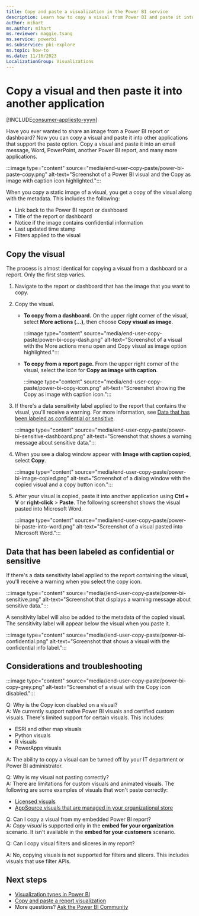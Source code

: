 ```yaml
---
title: Copy and paste a visualization in the Power BI service
description: Learn how to copy a visual from Power BI and paste it into other applications such as Word, PowerPoint, and emails.
author: mihart
ms.author: mihart
ms.reviewer: maggie.tsang
ms.service: powerbi
ms.subservice: pbi-explore
ms.topic: how-to
ms.date: 11/16/2023
LocalizationGroup: Visualizations
---
```

# Copy a visual and then paste it into another application

[!INCLUDE[consumer-appliesto-yyyn](../includes/consumer-appliesto-yyyn.md)]

Have you ever wanted to share an image from a Power BI report or dashboard? Now you can copy a visual and paste it into other applications that support the paste option. Copy a visual and paste it into an email message, Word, PowerPoint, another Power BI report, and many more applications.

:::image type="content" source="media/end-user-copy-paste/power-bi-paste-copy.png" alt-text="Screenshot of a Power BI visual and the Copy as image with caption icon highlighted.":::

When you copy a static image of a visual, you get a copy of the visual along with the metadata. This includes the following:

* Link back to the Power BI report or dashboard
* Title of the report or dashboard
* Notice if the image contains confidential information
* Last updated time stamp
* Filters applied to the visual

## Copy the visual

The process is almost identical for copying a visual from a dashboard or a report. Only the first step varies.

1. Navigate to the report or dashboard that has the image that you want to copy.

1. Copy the visual.

    * **To copy from a dashboard.** On the upper right corner of the visual, select **More actions (...)**, then choose **Copy visual as image**.

        :::image type="content" source="media/end-user-copy-paste/power-bi-copy-dash.png" alt-text="Screenshot of a visual with the More actions menu open and Copy visual as image option highlighted.":::

    * **To copy from a report page.** From the upper right corner of the visual, select the icon for **Copy as image with caption**.

        :::image type="content" source="media/end-user-copy-paste/power-bi-copy-icon.png" alt-text="Screenshot showing the Copy as image with caption icon.":::

1. If there's a data sensitivity label applied to the report that contains the visual, you'll receive a warning. For more information, see [Data that has been labeled as confidential or sensitive](#data-that-has-been-labeled-as-confidential-or-sensitive).

    :::image type="content" source="media/end-user-copy-paste/power-bi-sensitive-dashboard.png" alt-text="Screenshot that shows a warning message about sensitive data.":::

1. When you see a dialog window appear with **Image with caption copied**, select **Copy**.

    :::image type="content" source="media/end-user-copy-paste/power-bi-image-copied.png" alt-text="Screenshot of a dialog window with the copied visual and a copy button icon.":::

1. After your visual is copied, paste it into another application using **Ctrl + V** or **right-click** > **Paste**. The following screenshot shows the visual pasted into Microsoft Word.

    :::image type="content" source="media/end-user-copy-paste/power-bi-paste-into-word.png" alt-text="Screenshot of a visual pasted into Microsoft Word.":::

## Data that has been labeled as confidential or sensitive

If there's a data sensitivity label applied to the report containing the visual, you'll receive a warning when you select the copy icon.  

:::image type="content" source="media//end-user-copy-paste/power-bi-sensitive.png" alt-text="Screenshot that displays a warning message about sensitive data.":::

A sensitivity label will also be added to the metadata of the copied visual. The sensitivity label will appear below the visual when you paste it.

:::image type="content" source="media//end-user-copy-paste/power-bi-confidential.png" alt-text="Screenshot that shows a visual with the confidential info label.":::

## Considerations and troubleshooting

  :::image type="content" source="media//end-user-copy-paste/power-bi-copy-grey.png" alt-text="Screenshot of a visual with the Copy icon disabled.":::

Q: Why is the Copy icon disabled on a visual?  
A: We currently support native Power BI visuals and certified custom visuals. There's limited support for certain visuals. This includes:

* ESRI and other map visuals
* Python visuals
* R visuals
* PowerApps visuals

A: The ability to copy a visual can be turned off by your IT department or Power BI administrator.

Q: Why is my visual not pasting correctly?  
A: There are limitations for custom visuals and animated visuals. The following are some examples of visuals that won't paste correctly:

* [Licensed visuals](../developer/visuals/licensing-faq.yml#what-are-licensed-visuals-)
* [AppSource visuals that are managed in your organizational store](/fabric/admin/organizational-visuals#add-a-visual-from-appsoruce)

Q: Can I copy a visual from my embedded Power BI report?  
A: *Copy visual* is supported only in the **embed for your organization** scenario. It isn't available in the **embed for your customers** scenario.

Q: Can I copy visual filters and sliceres in my report?

A: No, copying visuals is not supported for filters and slicers. This includes visuals that use filter APIs.

## Next steps

* [Visualization types in Power BI](../visuals/power-bi-visualization-types-for-reports-and-q-and-a.md)
* [Copy and paste a report visualization](../visuals/power-bi-visualization-copy-paste.md)
* More questions? [Ask the Power BI Community](https://community.powerbi.com/)
